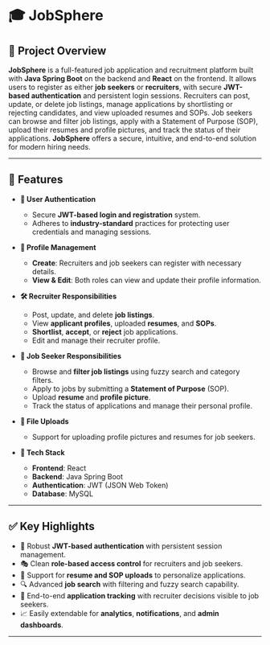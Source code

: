 # 🎓 JobSphere

## 📝 Project Overview

**JobSphere** is a full-featured job application and recruitment platform built with **Java Spring Boot** on the backend and **React** on the frontend. It allows users to register as either **job seekers** or **recruiters**, with secure **JWT-based authentication** and persistent login sessions. Recruiters can post, update, or delete job listings, manage applications by shortlisting or rejecting candidates, and view uploaded resumes and SOPs. Job seekers can browse and filter job listings, apply with a Statement of Purpose (SOP), upload their resumes and profile pictures, and track the status of their applications. **JobSphere** offers a secure, intuitive, and end-to-end solution for modern hiring needs.

---

## 🚀 Features

- **🔐 User Authentication**
  - Secure **JWT-based login and registration** system.
  - Adheres to **industry-standard** practices for protecting user credentials and managing sessions.

- **👤 Profile Management**
  - **Create**: Recruiters and job seekers can register with necessary details.
  - **View & Edit**: Both roles can view and update their profile information.

- **🛠️ Recruiter Responsibilities**
  - Post, update, and delete **job listings**.
  - View **applicant profiles**, uploaded **resumes**, and **SOPs**.
  - **Shortlist**, **accept**, or **reject** job applications.
  - Edit and manage their recruiter profile.

- **🎯 Job Seeker Responsibilities**
  - Browse and **filter job listings** using fuzzy search and category filters.
  - Apply to jobs by submitting a **Statement of Purpose** (SOP).
  - Upload **resume** and **profile picture**.
  - Track the status of applications and manage their personal profile.

- **📁 File Uploads**
  - Support for uploading profile pictures and resumes for job seekers.

- **🧰 Tech Stack**
  - **Frontend**: React
  - **Backend**: Java Spring Boot
  - **Authentication**: JWT (JSON Web Token)
  - **Database**: MySQL

---

## ✅ Key Highlights

- 🔐 Robust **JWT-based authentication** with persistent session management.
- 🎭 Clean **role-based access control** for recruiters and job seekers.
- 📄 Support for **resume and SOP uploads** to personalize applications.
- 🔍 Advanced **job search** with filtering and fuzzy search capability.
- 📨 End-to-end **application tracking** with recruiter decisions visible to job seekers.
- 📈 Easily extendable for **analytics**, **notifications**, and **admin dashboards**.

---

